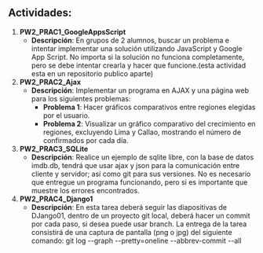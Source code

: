 ## Actividades:
1. **PW2_PRAC1_GoogleAppsScript**
   - **Descripción**: En grupos de 2 alumnos, buscar un problema e intentar implementar una solución utilizando JavaScript y Google App Script. No importa si la solución no funciona completamente, pero se debe intentar crearla y hacer que funcione.(esta actividad esta en un repositorio publico aparte)
2. **PW2_PRAC2_Ajax**
   - **Descripción**: Implementar un programa en AJAX y una página web para los siguientes problemas:
     - **Problema 1**: Hacer gráficos comparativos entre regiones elegidas por el usuario.
     - **Problema 2**: Visualizar un gráfico comparativo del crecimiento en regiones, excluyendo Lima y Callao, mostrando el número de confirmados por cada día.
3. **PW2_PRAC3_SQLite**
   - **Descripción**: Realice un ejemplo de sqlite libre, con la base de datos imdb.db, tendrá que usar ajax y json para la comunicación entre cliente y servidor; así como git para sus versiones. No es necesario que entregue un programa funcionando, pero si es importante que muestre los errores encontrados.
4. **PW2_PRAC4_Django1**
   - **Descripción**: En esta tarea deberá seguir las diapositivas de DJango01, dentro de un proyecto git local, deberá hacer un commit por cada paso, si desea puede usar branch. La entrega de la tarea consistirá de una captura de pantalla (png o jpg) del siguiente comando: git log --graph --pretty=oneline --abbrev-commit --all
